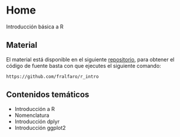 # Home

Introducción básica a R

## Material

El material está disponible en el siguiente [repositorio](https://github.com/fralfaro/r_intro), para obtener el código de fuente basta con que ejecutes el siguiente comando:

```
https://github.com/fralfaro/r_intro
```

## Contenidos temáticos

* Introducción a R
* Nomenclatura
* Introducción dplyr
* Introducción ggplot2